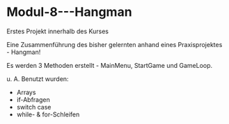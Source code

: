 # Modul-8---Hangman
Erstes Projekt innerhalb des Kurses


Eine Zusammenführung des bisher gelernten anhand eines Praxisprojektes - Hangman!

Es werden 3 Methoden erstellt - MainMenu, StartGame und GameLoop.

u. A. Benutzt wurden:

- Arrays
- if-Abfragen
- switch case
- while- & for-Schleifen 
